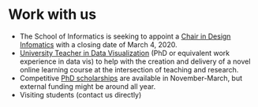 # Work with us

* The School of Informatics is seeking to appoint a [Chair in Design Infomatics](https://www.vacancies.ed.ac.uk/pls/corehrrecruit/erq_jobspec_version_4.display_form) with a closing date of March 4, 2020.
* [University Teacher in Data Visualization](job-datavista.html) (PhD or equivalent work experience in data vis) to help with the creation and delivery of a novel online learning course at the intersection of teaching and research. 
* Competitive [PhD scholarships](phd-edinburgh.html) are available in November-March, but external funding might be around all year. 
* Visiting students (contact us directly)
<!--
* [Graphic designer / Javascript developer](job-cheatsheets.html) for creating visualization cheat sheets (http://visualinteractivedata.github.io). 
-->
